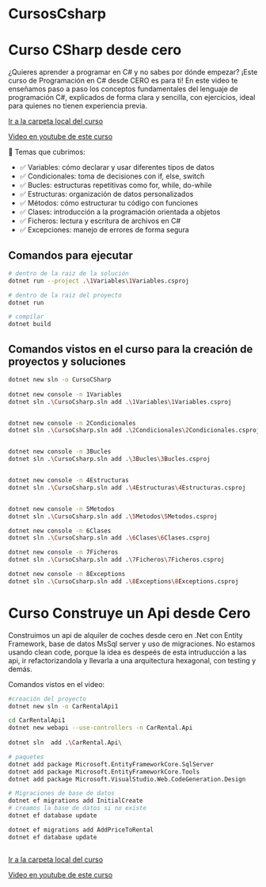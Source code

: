 # CursosCsharp

# Curso CSharp desde cero

¿Quieres aprender a programar en C# y no sabes por dónde empezar? ¡Este curso de Programación en C# desde CERO es para ti! En este video te enseñamos paso a paso los conceptos fundamentales del lenguaje de programación C#, explicados de forma clara y sencilla, con ejercicios, ideal para quienes no tienen experiencia previa.


[Ir a la carpeta local del curso](./CursoCSharp)

[Video en youtube de este curso](https://youtu.be/UwqYtz9l4Bk)


📘 Temas que cubrimos:

* ✅ Variables: cómo declarar y usar diferentes tipos de datos
* ✅ Condicionales: toma de decisiones con if, else, switch
* ✅ Bucles: estructuras repetitivas como for, while, do-while
* ✅ Estructuras: organización de datos personalizados
* ✅ Métodos: cómo estructurar tu código con funciones
* ✅ Clases: introducción a la programación orientada a objetos
* ✅ Ficheros: lectura y escritura de archivos en C#
* ✅ Excepciones: manejo de errores de forma segura

## Comandos para ejecutar 

```bash
# dentro de la raiz de la solución
dotnet run --project .\1Variables\1Variables.csproj

# dentro de la raiz del proyecto
dotnet run

# compilar 
dotnet build
```

## Comandos vistos en el curso para la creación de proyectos y soluciones

```bash
dotnet new sln -o CursoCSharp
 
dotnet new console -n 1Variables
dotnet sln .\CursoCsharp.sln add .\1Variables\1Variables.csproj


dotnet new console -n 2Condicionales
dotnet sln .\CursoCsharp.sln add .\2Condicionales\2Condicionales.csproj


dotnet new console -n 3Bucles
dotnet sln .\CursoCsharp.sln add .\3Bucles\3Bucles.csproj


dotnet new console -n 4Estructuras
dotnet sln .\CursoCsharp.sln add .\4Estructuras\4Estructuras.csproj


dotnet new console -n 5Metodos
dotnet sln .\CursoCsharp.sln add .\5Metodos\5Metodos.csproj

dotnet new console -n 6Clases
dotnet sln .\CursoCsharp.sln add .\6Clases\6Clases.csproj

dotnet new console -n 7Ficheros
dotnet sln .\CursoCsharp.sln add .\7Ficheros\7Ficheros.csproj

dotnet new console -n 8Exceptions
dotnet sln .\CursoCsharp.sln add .\8Exceptions\8Exceptions.csproj
```

# Curso Construye un Api desde Cero

Construimos un api de alquiler de coches desde cero en .Net con Entity Framework, base de datos MsSql server y uso de migraciones.
No estamos usando clean code, porque la idea es despeés de esta intruducción a las api, ir refactorizandola y llevarla a una arquitectura hexagonal, con testing y demás.

Comandos vistos en el video:
```bash
#creación del proyecto
dotnet new sln -o CarRentalApi1

cd CarRentalApi1
dotnet new webapi --use-controllers -n CarRental.Api
 
dotnet sln  add .\CarRental.Api\

# paquetes
dotnet add package Microsoft.EntityFrameworkCore.SqlServer
dotnet add package Microsoft.EntityFrameworkCore.Tools
dotnet add package Microsoft.VisualStudio.Web.CodeGeneration.Design

# Migraciones de base de datos
dotnet ef migrations add InitialCreate
# creamos la base de datos si no existe 
dotnet ef database update

dotnet ef migrations add AddPriceToRental
dotnet ef database update



```

[Ir a la carpeta local del curso](./CarRentalApi1)

[Video en youtube de este curso](https://youtu.be/w3OgRMPZf9s)